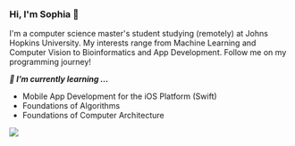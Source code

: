 ### Hi, I'm Sophia 👋

<!--
**sophia-w-he/sophia-w-he** is a ✨ _special_ ✨ repository because its `README.md` (this file) appears on your GitHub profile.

Here are some ideas to get you started:

- 🔭 I’m currently working on ...
- 🌱 I’m currently learning ...
- 👯 I’m looking to collaborate on ...
- 🤔 I’m looking for help with ...
- 💬 Ask me about ...
- 📫 How to reach me: ...
- 😄 Pronouns: ...
- ⚡ Fun fact: ...
-->

I'm a computer science master's student studying (remotely) at Johns Hopkins University. My interests range from Machine Learning and Computer Vision to Bioinformatics and App Development. Follow me on my programming journey!

***🌱 I’m currently learning ...***

- Mobile App Development for the iOS Platform (Swift)
- Foundations of Algorithms
- Foundations of Computer Architecture

![](https://github-readme-stats.vercel.app/api/top-langs/?username=sophia-w-he&hide=html&hide_border=true&card_width=320&layout=compact&langs_count=7&text_color=ffffff&icon_color=ffffff&bg_color=0,3fe87a,405de6&title_color=ffffff)

